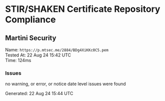# STIR/SHAKEN Certificate Repository Compliance

## Martini Security

Name: `https://p.mtsec.me/2884/BDg4XiKKc0C5.pem`\
Tested At: 22 Aug 24 15:42 UTC\
Time: 124ms

### Issues

no warning, or error, or notice date level issues were found

Generated: 22 Aug 24 15:44 UTC